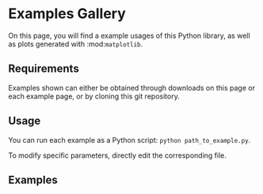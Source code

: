 Examples Gallery
================

On this page, you will find a example usages of this Python library,
as well as plots generated with :mod:`matplotlib`.

Requirements
------------

Examples shown can either be obtained through downloads on this page or each example
page, or by cloning this git repository.

Usage
-----

You can run each example as a Python script: ``python path_to_example.py``.

To modify specific parameters, directly edit the corresponding file.

Examples
--------
